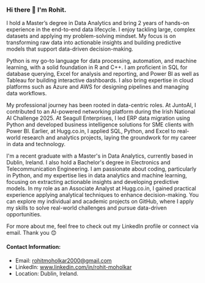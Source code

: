 ### Hi there 👋 I'm Rohit. 

I hold a Master’s degree in Data Analytics and bring 2 years of hands-on experience in the end-to-end data lifecycle. I enjoy tackling large, complex datasets and applying my problem-solving mindset. My focus is on transforming raw data into actionable insights and building predictive models that support data-driven decision-making.

Python is my go-to language for data processing, automation, and machine learning, with a solid foundation in R and C++. I am proficient in SQL for database querying, Excel for analysis and reporting, and Power BI as well as Tableau for building interactive dashboards. I also bring expertise in cloud platforms such as Azure and AWS for designing pipelines and managing data workflows.  

My professional journey has been rooted in data-centric roles. At JuntoAI, I contributed to an AI-powered networking platform during the Irish National AI Challenge 2025. At Seagull Enterprises, I led ERP data migration using Python and developed business intelligence solutions for SME clients with Power BI. Earlier, at Hugg.co.in, I applied SQL, Python, and Excel to real-world research and analytics projects, laying the groundwork for my career in data and technology.

I'm a recent graduate with a Master's in Data Analytics, currently based in Dublin, Ireland. I also hold a Bachelor's degree in Electronics and Telecommunication Engineering. I am passionate about coding, particularly in Python, and my expertise lies in data analytics and machine learning, focusing on extracting actionable insights and developing predictive models. In my role as an Associate Analyst at Hugg.co.in, I gained practical experience applying analytical techniques to enhance decision-making. You can explore my individual and academic projects on GitHub, where I apply my skills to solve real-world challenges and pursue data-driven opportunities. 

For more about me, feel free to check out my LinkedIn profile or connect via email. Thank you 😊

#### Contact Information:

- Email: rohitmoholkar2000@gmail.com 
- LinkedIn: www.linkedin.com/in/rohit-moholkar
- Location: Dublin, Ireland. 
